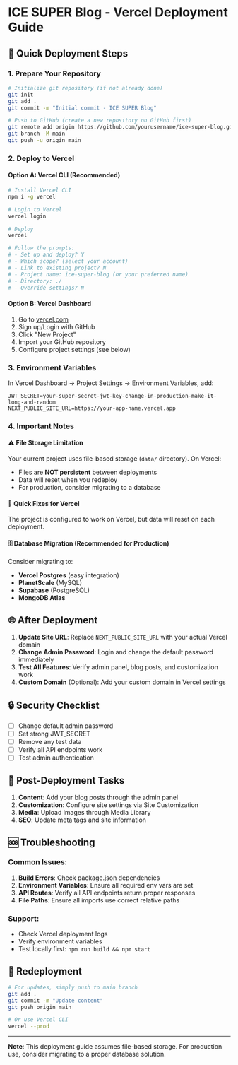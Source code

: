 # ICE SUPER Blog - Vercel Deployment Guide

## 🚀 Quick Deployment Steps

### 1. Prepare Your Repository
```bash
# Initialize git repository (if not already done)
git init
git add .
git commit -m "Initial commit - ICE SUPER Blog"

# Push to GitHub (create a new repository on GitHub first)
git remote add origin https://github.com/yourusername/ice-super-blog.git
git branch -M main
git push -u origin main
```

### 2. Deploy to Vercel

#### Option A: Vercel CLI (Recommended)
```bash
# Install Vercel CLI
npm i -g vercel

# Login to Vercel
vercel login

# Deploy
vercel

# Follow the prompts:
# - Set up and deploy? Y
# - Which scope? (select your account)
# - Link to existing project? N
# - Project name: ice-super-blog (or your preferred name)
# - Directory: ./
# - Override settings? N
```

#### Option B: Vercel Dashboard
1. Go to [vercel.com](https://vercel.com)
2. Sign up/Login with GitHub
3. Click "New Project"
4. Import your GitHub repository
5. Configure project settings (see below)

### 3. Environment Variables
In Vercel Dashboard → Project Settings → Environment Variables, add:

```
JWT_SECRET=your-super-secret-jwt-key-change-in-production-make-it-long-and-random
NEXT_PUBLIC_SITE_URL=https://your-app-name.vercel.app
```

### 4. Important Notes

#### ⚠️ File Storage Limitation
Your current project uses file-based storage (`data/` directory). On Vercel:
- Files are **NOT persistent** between deployments
- Data will reset when you redeploy
- For production, consider migrating to a database

#### 🔧 Quick Fixes for Vercel
The project is configured to work on Vercel, but data will reset on each deployment.

#### 🗄️ Database Migration (Recommended for Production)
Consider migrating to:
- **Vercel Postgres** (easy integration)
- **PlanetScale** (MySQL)
- **Supabase** (PostgreSQL)
- **MongoDB Atlas**

## 🌐 After Deployment

1. **Update Site URL**: Replace `NEXT_PUBLIC_SITE_URL` with your actual Vercel domain
2. **Change Admin Password**: Login and change the default password immediately
3. **Test All Features**: Verify admin panel, blog posts, and customization work
4. **Custom Domain** (Optional): Add your custom domain in Vercel settings

## 🔒 Security Checklist

- [ ] Change default admin password
- [ ] Set strong JWT_SECRET
- [ ] Remove any test data
- [ ] Verify all API endpoints work
- [ ] Test admin authentication

## 📝 Post-Deployment Tasks

1. **Content**: Add your blog posts through the admin panel
2. **Customization**: Configure site settings via Site Customization
3. **Media**: Upload images through Media Library
4. **SEO**: Update meta tags and site information

## 🆘 Troubleshooting

### Common Issues:
1. **Build Errors**: Check package.json dependencies
2. **Environment Variables**: Ensure all required env vars are set
3. **API Routes**: Verify all API endpoints return proper responses
4. **File Paths**: Ensure all imports use correct relative paths

### Support:
- Check Vercel deployment logs
- Verify environment variables
- Test locally first: `npm run build && npm start`

## 🔄 Redeployment

```bash
# For updates, simply push to main branch
git add .
git commit -m "Update content"
git push origin main

# Or use Vercel CLI
vercel --prod
```

---

**Note**: This deployment guide assumes file-based storage. For production use, consider migrating to a proper database solution.
